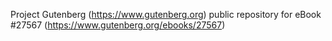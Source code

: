 Project Gutenberg (https://www.gutenberg.org) public repository for eBook #27567 (https://www.gutenberg.org/ebooks/27567)

